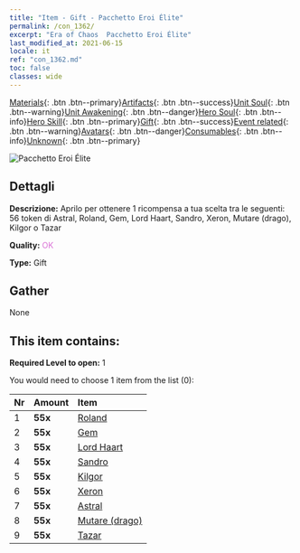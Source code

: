 ```yaml
---
title: "Item - Gift - Pacchetto Eroi Élite"
permalink: /con_1362/
excerpt: "Era of Chaos  Pacchetto Eroi Élite"
last_modified_at: 2021-06-15
locale: it
ref: "con_1362.md"
toc: false
classes: wide
---
```

 [Materials](/ItemsIT/){: .btn .btn--primary}[Artifacts](/ItemsIT/Artifacts/){: .btn .btn--success}[Unit Soul](/ItemsIT/UnitSoul/){: .btn .btn--warning}[Unit Awakening](/ItemsIT/UnitAwakening/){: .btn .btn--danger}[Hero Soul](/ItemsIT/HeroSoul/){: .btn .btn--info}[Hero Skill](/ItemsIT/HeroSkill/){: .btn .btn--primary}[Gift](/ItemsIT/Gift/){: .btn .btn--success}[Event related](/ItemsIT/Events/){: .btn .btn--warning}[Avatars](/ItemsIT/Avatars/){: .btn .btn--danger}[Consumables](/ItemsIT/Consumables/){: .btn .btn--info}[Unknown](/ItemsIT/Unknown/){: .btn .btn--primary}

 ![Pacchetto Eroi Élite](/images/t/i_907065.png)

## Dettagli
 **Descrizione:** Aprilo per ottenere 1 ricompensa a tua scelta tra le seguenti: 56 token di Astral, Roland, Gem, Lord Haart, Sandro, Xeron, Mutare (drago), Kilgor o Tazar

 **Quality:** <span style="color: #DA70D6">OK</span>

 **Type:** Gift

## Gather

  None

## This item contains:

 **Required Level to open:** 1

 You would need to choose 1 item from the list (0):

  | Nr | Amount |     Item    |
  |:---|:-------|:------------|
  | 1 |  **55x** | [Roland](/ItemsIT/her_362/) |  | 
  | 2 |  **55x** | [Gem](/ItemsIT/her_369/) |  | 
  | 3 |  **55x** | [Lord Haart](/ItemsIT/her_370/) |  | 
  | 4 |  **55x** | [Sandro](/ItemsIT/her_371/) |  | 
  | 5 |  **55x** | [Kilgor](/ItemsIT/her_374/) |  | 
  | 6 |  **55x** | [Xeron](/ItemsIT/her_383/) |  | 
  | 7 |  **55x** | [Astral](/ItemsIT/her_388/) |  | 
  | 8 |  **55x** | [Mutare (drago)](/ItemsIT/her_390/) |  | 
  | 9 |  **55x** | [Tazar](/ItemsIT/her_393/) |  | 
